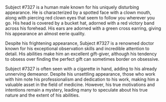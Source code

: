 Subject #7327 is a human male known for his uniquely disturbing appearance. He is characterized by a spotted face with a clown mouth, along with piercing red clown eyes that seem to follow you wherever you go. His head is covered by a bucket hat, adorned with a red victory band across his forehead. His ears are adorned with a green cross earring, giving his appearance an almost eerie quality.

Despite his frightening appearance, Subject #7327 is a renowned doctor known for his exceptional observation skills and incredible attention to detail. His abilities make him an excellent gift-giver, although his tendency to obsess over finding the perfect gift can sometimes border on obsessive.

Subject #7327 is often seen with a cigarette in hand, adding to his already unnerving demeanor. Despite his unsettling appearance, those who work with him note his professionalism and dedication to his work, making him a valuable asset in the field of medicine. However, his true motivations and intentions remain a mystery, leading many to speculate about his true nature and the extent of his abilities.